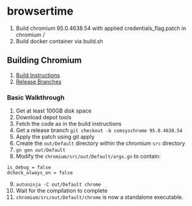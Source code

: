 # browsertime
1. Build chromium 95.0.4638.54 with applied credentials_flag.patch in chromium /
2. Build docker container via build.sh

## Building Chromium

1. [Build Instructions](https://chromium.googlesource.com/chromium/src/+/main/docs/linux/build_instructions.md)
2. [Release Branches](https://www.chromium.org/developers/how-tos/get-the-code/working-with-release-branches/)

### Basic Walkthrough

1. Get at least 100GB disk space
2. Download depot tools
3. Fetch the code as in the build instructions
4. Get a release branch `git checkout -b comsyschrome 95.0.4638.54`
5. Apply the patch using git apply
6. Create the `out/Default` directory within the chromium `src` directory
7. `gn gen out/Default`
8. Modify the `chromium/src/out/Default/args.gn` to contain:
```
is_debug = false
dcheck_always_on = false
```
9. `autoninja -C out/Default chrome`
10. Wait for the compilation to complete
11. `chromium/src/out/Default/chrome` is now a standalone executable.
